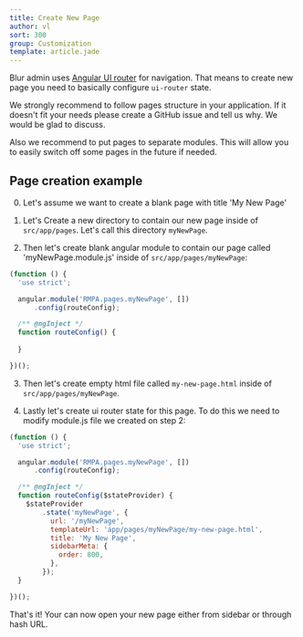 ```yaml
---
title: Create New Page
author: vl
sort: 300
group: Customization
template: article.jade
---
```


Blur admin uses [Angular UI router](https://github.com/angular-ui/ui-router) for navigation. 
That means to create new page you need to basically configure `ui-router` state.

We strongly recommend to follow pages structure in your application. 
If it doesn't fit your needs please create a GitHub issue and tell us why. We would be glad to discuss. 

Also we recommend to put pages to separate modules. 
This will allow you to easily switch off some pages in the future if needed.

## Page creation example

0) Let's assume we want to create a blank page with title 'My New Page'

1) Let's Create a new directory to contain our new page inside of `src/app/pages`. Let's call this directory `myNewPage`.

2) Then let's create blank angular module to contain our page called 'myNewPage.module.js' inside of `src/app/pages/myNewPage`:

```javascript
(function () {
  'use strict';

  angular.module('RMPA.pages.myNewPage', [])
      .config(routeConfig);

  /** @ngInject */
  function routeConfig() {
   
  }

})();
```

3) Then let's create empty html file called `my-new-page.html` inside of `src/app/pages/myNewPage`.

4) Lastly let's create ui router state for this page. To do this we need to modify module.js file we created on step 2:
```javascript
(function () {
  'use strict';

  angular.module('RMPA.pages.myNewPage', [])
      .config(routeConfig);

  /** @ngInject */
  function routeConfig($stateProvider) {
    $stateProvider
        .state('myNewPage', {
          url: '/myNewPage',
          templateUrl: 'app/pages/myNewPage/my-new-page.html',
          title: 'My New Page',
          sidebarMeta: {
            order: 800,
          },
        });
  }

})();
```

That's it! Your can now open your new page either from sidebar or through hash URL.

